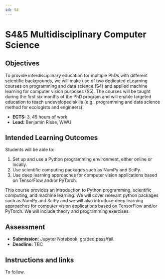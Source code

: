 ```yaml
---
id: S4
---
```


# S4&5 Multidisciplinary Computer Science

## Objectives
To provide interdisciplinary education for multiple PhDs with different scientific backgrounds, we will make use of two dedicated eLearning courses on programming and data science (S4) and applied machine learning for computer vision purposes (S5). The courses will be taught during the first six months of the PhD program and will enable targeted education to teach undeveloped skills (e.g., programming and data science method for ecologists and engineers).

* **ECTS:** 3, 45 hours of work
* **Lead:** Benjamin Risse, WWU

## Intended Learning Outcomes

Students will be able to:

1. Set up and use a Python programming environment, either online or locally.
2. Use scientific computing packages such as NumPy and SciPy.
3. Use deep learning approaches for computer vision applications based on TensorFlow and/or PyTorch.

This course provides an introduction to Python programming, scientific computing, and machine learning. We will cover relevant python packages such as NumPy and SciPy and we will also introduce deep learning approaches for computer vision applications based on TensorFlow and/or PyTorch. We will include theory and programming exercises.

## Assessment
* **Submission:** Jupyter Notebook, graded pass/fail.
* **Deadline:** TBC

## Instructions and links
To follow.